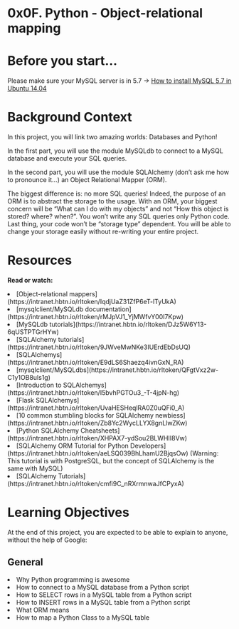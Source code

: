 # 0x0F. Python - Object-relational mapping

# Before you start…
Please make sure your MySQL server is in 5.7 -> [How to install MySQL 5.7 in Ubuntu 14.04](https://intranet.hbtn.io/rltoken/mqTU28SAIfz_-9w7rZipMw)
# Background Context
In this project, you will link two amazing worlds: Databases and Python!

In the first part, you will use the module MySQLdb to connect to a MySQL database and execute your SQL queries.

In the second part, you will use the module SQLAlchemy (don’t ask me how to pronounce it…) an Object Relational Mapper (ORM).

The biggest difference is: no more SQL queries! Indeed, the purpose of an ORM is to abstract the storage to the usage. With an ORM, your biggest concern will be “What can I do with my objects” and not “How this object is stored? where? when?”. You won’t write any SQL queries only Python code. Last thing, your code won’t be “storage type” dependent. You will be able to change your storage easily without re-writing your entire project.

# Resources
<b>Read or watch:</b>

<li>[Object-relational mappers](https://intranet.hbtn.io/rltoken/IqdjUaZ31ZfP6eT-lTyUkA)</li>
<li>[mysqlclient/MySQLdb documentation](https://intranet.hbtn.io/rltoken/rMJpVJ1_YjMWfvY00I7Kpw)</li (please don’t pay attention to _mysql)>
<li>[MySQLdb tutorials](https://intranet.hbtn.io/rltoken/DJz5W6Y13-6qUSTPTGrHYw)</li> 
<li>[SQLAlchemy tutorials](https://intranet.hbtn.io/rltoken/9JWveMwNKe3IUErdEbDsUQ)</li> 
<li>[SQLAlchemys](https://intranet.hbtn.io/rltoken/E9dLS6Shaezq4ivnGxN_RA)</li>
<li>[mysqlclient/MySQLdbs](https://intranet.hbtn.io/rltoken/QFgtVxz2w-C1y1OB8uls1g)</li> 
<li>[Introduction to SQLAlchemys](https://intranet.hbtn.io/rltoken/I5bvhPGTOu3_-T-4jpN-hg)</li> 
<li>[Flask SQLAlchemys](https://intranet.hbtn.io/rltoken/UvaHESHeqlRA0Z0uQFi0_A)</li> 
<li>[10 common stumbling blocks for SQLAlchemy newbiess](https://intranet.hbtn.io/rltoken/Zb8Yc2WycLLYX8gnLlwZKw)</li> 
<li>[Python SQLAlchemy Cheatsheets](https://intranet.hbtn.io/rltoken/XHPAX7-ydSou2BLWHII8Vw)</li> 
<li>[SQLAlchemy ORM Tutorial for Python Developers](https://intranet.hbtn.io/rltoken/aeLSQ039BhLhamU2BjqsOw) (Warning: This tutorial is with PostgreSQL, but the concept of SQLAlchemy is the same with MySQL)</li> 
<li>[SQLAlchemy Tutorials](https://intranet.hbtn.io/rltoken/cmfi9C_nRXrmnwaJfCPyxA)</li>

# Learning Objectives
At the end of this project, you are expected to be able to explain to anyone, without the help of Google:

## General
<li> Why Python programming is awesome</li>
<li> How to connect to a MySQL database from a Python script</li>
<li> How to SELECT rows in a MySQL table from a Python script</li>
<li> How to INSERT rows in a MySQL table from a Python script</li>
<li> What ORM means</li>
<li> How to map a Python Class to a MySQL table </li>

